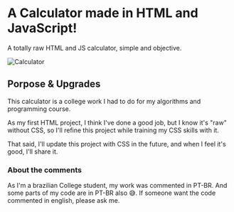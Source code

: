 # A Calculator made in HTML and JavaScript!
A totally raw HTML and JS calculator, simple and objective.

![Calculator](https://github.com/MatheusLeffa/Calculator-HTML-JS/blob/main/img/Calculator.PNG?raw=true)

## Porpose & Upgrades
This calculator is a college work I had to do for my algorithms and programming course.

As my first HTML project, I think I've done a good job, but I know it's "raw" without CSS, so I'll refine this project while training my CSS skills with it.

That said, I'll update this project with CSS in the future, and when I feel it's good, I'll share it.

### About the comments
As I'm a brazilian College student, my work was commented in PT-BR. And some parts of my code are in PT-BR also 😅. If someone want the code commented in english, please ask me. 
